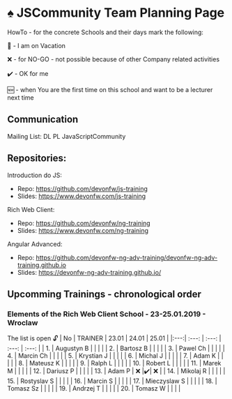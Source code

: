 # :spades: JSCommunity Team Planning Page

HowTo - for the concrete Schools and their days mark the following:

:palm_tree: - I am on Vacation

:x: - for NO-GO - not possible because of other Company related activities

:heavy_check_mark: - OK for me

:new: - when You are the first time on this school and want to be a lecturer next time

## Communication

Mailing List: DL PL JavaScriptCommunity

## Repositories:

Introduction do JS: 
* Repo: https://github.com/devonfw/js-training
* Slides: https://www.devonfw.com/js-training

Rich Web Client: 
* Repo: https://github.com/devonfw/ng-training
* Slides: https://www.devonfw.com/ng-training 

Angular Advanced: 
* Repo: https://github.com/devonfw-ng-adv-training/devonfw-ng-adv-training.github.io
* Slides: https://devonfw-ng-adv-training.github.io/

## Upcomming Trainings - chronological order

### Elements of the Rich Web Client School - 23-25.01.2019 - Wroclaw
The list is open :unlock:
| No  | TRAINER      |      23.01	      |      24.01       |      25.01	      |
|:---:|    :---:     |      :---:       |      :---:       |      :---:       |
|  1. | Augustyn B   |                  |                  |                  |
|  2. | Bartosz B    |                  |                  |                  |
|  3. | Pawel Ch     |                  |                  |                  |
|  4. | Marcin Ch    |                  |                  |                  |
|  5. | Krystian J   |                  |                  |                  |
|  6. | Michal J     |                  |                  |                  |
|  7. | Adam K       |                  |                  |                  |
|  8. | Mateusz K    |                  |                  |                  |
|  9. | Ralph L      |                  |                  |                  |
| 10. | Robert L     |                  |                  |                  |
| 11. | Marek M      |                  |                  |                  |
| 12. | Dariusz P    |                  |                  |                  |
| 13. | Adam P       |       :x:        |:heavy_check_mark:|        :x:       |
| 14. | Mikolaj R    |                  |                  |                  |
| 15. | Rostyslav S  |                  |                  |                  |
| 16. | Marcin S     |                  |                  |                  |
| 17. | Mieczyslaw S |                  |                  |                  |
| 18. | Tomasz Sz    |                  |                  |                  |
| 19. | Andrzej T    |                  |                  |                  |
| 20. | Tomasz W     |                  |                  |                  |

